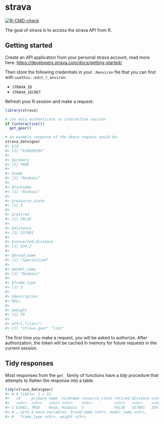 
<!-- README.md is generated from README.Rmd. Please edit that file -->

# strava

<!-- badges: start -->

[![R-CMD-check](https://github.com/tyluRp/strava/actions/workflows/R-CMD-check.yaml/badge.svg)](https://github.com/tyluRp/strava/actions/workflows/R-CMD-check.yaml)
<!-- badges: end -->

The goal of strava is to access the strava API from R.

## Getting started

Create an API application from your personal strava account, read more
here: <https://developers.strava.com/docs/getting-started/>

Then store the following credentials in your `.Renviron` file that you
can find with `usethis::edit_r_environ`:

-   `STRAVA_ID`
-   `STRAVA_SECRET`

Refresh your R session and make a request:

``` r
library(strava)

# can only authenticate in interactive session
if (interactive()) 
  get_gear()

# an example response of the above request would be:
strava_data$gear
#> $id
#> [1] "b10826293"
#> 
#> $primary
#> [1] TRUE
#> 
#> $name
#> [1] "Roubaix"
#> 
#> $nickname
#> [1] "Roubaix"
#> 
#> $resource_state
#> [1] 3
#> 
#> $retired
#> [1] FALSE
#> 
#> $distance
#> [1] 537801
#> 
#> $converted_distance
#> [1] 334.2
#> 
#> $brand_name
#> [1] "Specialized"
#> 
#> $model_name
#> [1] "Roubaix"
#> 
#> $frame_type
#> [1] 3
#> 
#> $description
#> NULL
#> 
#> $weight
#> [1] 20
#> 
#> attr(,"class")
#> [1] "strava_gear" "list"
```

The first time you make a request, you will be asked to authorize. After
authorization, the token will be cached in memory for future requests in
the current session.

## Tidy responses

Most responses from the `get_` family of functions have a *tidy*
procedure that attempts to flatten the response into a table.

``` r
tidy(strava_data$gear)
#> # A tibble: 1 × 12
#>   id     primary name  nickname resource_state retired distance converted_dista…
#>   <chr>  <chr>   <chr> <chr>    <chr>          <chr>   <chr>    <chr>           
#> 1 b1082… TRUE    Roub… Roubaix  3              FALSE   537801   334.2           
#> # … with 4 more variables: brand_name <chr>, model_name <chr>,
#> #   frame_type <chr>, weight <chr>
```
